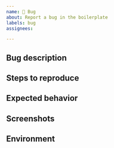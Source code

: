 ```yaml
---
name: 🐛 Bug
about: Report a bug in the boilerplate
labels: bug
assignees:

---
```


## Bug description
<!-- A clear and concise description of what the bug is. -->

## Steps to reproduce
<!-- Where did you encounter the bug/What code caused the bug to appear? -->

## Expected behavior
<!-- A clear and concise description of what you expected to happen. -->

## Screenshots
<!-- If applicable, add screenshots to help explain your problem. -->

## Environment
<!-- Provide some information about your OS, Browser or mobile device (if applicable). -->
